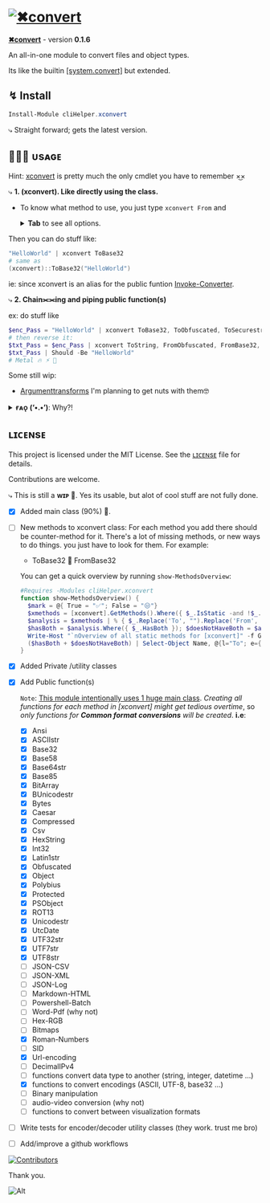 # [![✖convert](https://github.com/user-attachments/assets/777c32d2-d5bc-4298-9ac9-38fc3e9c8ad9)](https://alainQtec.dev/clihelper-modules/xconvert)

<p><b><a href="https://powershellgallery.com/packages/cliHelper.xconvert">✖convert</a></b> - version <b>0.1.6</b></p>

An all-in-one module to convert files and object types.

<p>
Its like the builtin <a href="https://learn.microsoft.com/en-us/dotnet/fundamentals/runtime-libraries/system-convert">[system.convert]</a> but extended.
</br>
</p>

## ↯ Install

```PowerShell
Install-Module cliHelper.xconvert
```

⤷ Straight forward; gets the latest version.

## 🧑🏻‍💻 ᴜsᴀɢᴇ

<p>
Hint: <a href="./Public/Invoke-Converter.ps1">xconvert</a> is pretty much the only cmdlet
you have to remember ×͜×

</p>

⤷ **1. (xconvert). Like directly using the class.**

- To know what method to use, you just type `xconvert From` and <details>
  <summary><b>Tab</b> to see all options.</summary>

  xconvert From `Tab`

  gives this output

  [![from tab](https://github.com/user-attachments/assets/6a2ed842-ee1e-4b6f-8309-c483e8b0eade)](https://alainQtec.dev/clihelper-modules/xconvert)

  `or` xconvert To `Tab`

  [![to tab](https://github.com/user-attachments/assets/b7168891-deb2-42f9-8c44-af2f17bc174e)](https://alainQtec.dev/clihelper-modules/xconvert)

</details>

Then you can do stuff like:

```PowerShell
"HelloWorld" | xconvert ToBase32
# same as
(xconvert)::ToBase32("HelloWorld")
```

<p>
ie: since xconvert is an alias for the public funtion <a href="./Public/Invoke-Converter.ps1">Invoke-Converter</a>.
</p>

⤷ **2. Chain⫘⫘ing and piping public function(s)**

ex: do stuff like

```PowerShell
$enc_Pass = "HelloWorld" | xconvert ToBase32, ToObfuscated, ToSecurestring
# then reverse it:
$txt_Pass = $enc_Pass | xconvert ToString, FromObfuscated, FromBase32, ToUTF8str
$txt_Pass | Should -Be "HelloWorld"
# Metal 🔥 ⚡︎ 🤘
```

Some still wip:

- [Argumenttransforms](https://learn.microsoft.com/en-us/dotnet/api/system.management.automation.argumenttransformationattribute)
  I'm planning to get nuts with them🤓

<details>
  <summary><b>ғᴀᴏ̨ (‘•.•’)</b>: Why?!</summary>

⤷ **PowerShell has limited built-in Support for Some Formats**.

<p>
For me, this is like a fun and AIO solution to extend that
functionality.
</p>

- While PowerShell excels at handling common file formats(JSON, XML, CSV) and
  [data types](https://learn.microsoft.com/en-us/powershell/scripting/lang-spec/chapter-06?view=powershell-7.4),
  users may find limited built-in support for less common file types,
  necessitating additional modules.

  `Example`: Converting excel Files often result in
  [corrupted files](https://forums.powershell.org/t/converting-excel-files-in-powershell/10807).

The goal is simple, to make [xconvert] the <b>best module to convert</b> objects
in powershell.

</details>

## ʟɪᴄᴇɴsᴇ

This project is licensed under the MIT License. See the
[ʟɪᴄᴇɴsᴇ](https://alain.MIT-license.org) file for details.

<!-- ## sᴘᴏɴsᴏʀ?

If this tool saves your time and you want to support me;
<a href="https://www.paypal.com/donate/?hosted_button_id=3LA3EUKRU6722">
<img src="https://img.shields.io/static/v1?logo=paypal&label=PayPal&logoColor=white&message=donate to alain&color=00457C"/>
</a>

[You can also share ideas, and provide feedback](https://github.com/alainQtec/cliHelper.xconvert/discussions/1). -->

Contributions are welcome.

⤷ This is still a **ᴡɪᴘ 🚧**. Yes its usable, but alot of cool stuff are not
fully done.

- [x] Added main class (90%) 🎉.
- [ ] New methods to xconvert class: For each method you add there should be
      counter-method for it. There's a lot of missing methods, or new ways to do
      things. you just have to look for them. For example:
  - ToBase32 💱 FromBase32

  You can get a quick overview by running `show-MethodsOverview`:

  ```PowerShell
  #Requires -Modules cliHelper.xconvert
  function show-MethodsOverview() {
    $mark = @{ True = "✅"; False = "😒"}
    $xmethods = [xconvert].GetMethods().Where({ $_.IsStatic -and !$_.IsHideBySig }).name | Sort-Object -Unique;
    $analysis = $xmethods | % { $_.Replace('To', "").Replace('From', "") } | Sort-Object -Unique | Select-Object @{l="Name"; e={$_} }, @{l='HasBoth'; e={ $xmethods -contains "To$_" -and $xmethods -contains "From$_" }};
    $hasBoth = $analysis.Where({ $_.HasBoth }); $doesNotHaveBoth = $analysis.Where({ !$_.HasBoth });
    Write-Host "`nOverview of all static methods for [xconvert]" -f Green;
    ($hasBoth + $doesNotHaveBoth) | Select-Object Name, @{l="To"; e={ $mark[[string]($xmethods -contains "To$($_.Name)")] }}, @{l="From"; e={ $mark[[string]($xmethods -contains "From$($_.Name)")] } } | Format-Table
  }
  ```
- [x] Added Private /utility classes
- [x] Add Public function(s)

  `Note`: [This module intentionally uses 1 huge main class](). _Creating all
  functions for each method in [xconvert] might get tedious overtime_, so _only
  functions for **Common format conversions** will be created_. **i.e**:
  - [x] Ansi
  - [x] ASCIIstr
  - [x] Base32
  - [x] Base58
  - [x] Base64str
  - [x] Base85
  - [x] BitArray
  - [x] BUnicodestr
  - [x] Bytes
  - [x] Caesar
  - [x] Compressed
  - [x] Csv
  - [x] HexString
  - [x] Int32
  - [x] Latin1str
  - [x] Obfuscated
  - [x] Object
  - [x] Polybius
  - [x] Protected
  - [x] PSObject
  - [x] ROT13
  - [x] Unicodestr
  - [x] UtcDate
  - [x] UTF32str
  - [x] UTF7str
  - [x] UTF8str
  - [ ] JSON-CSV
  - [ ] JSON-XML
  - [ ] JSON-Log
  - [ ] Markdown-HTML
  - [ ] Powershell-Batch
  - [ ] Word-Pdf (why not)
  - [ ] Hex-RGB
  - [ ] Bitmaps
  - [x] Roman-Numbers
  - [ ] SID
  - [x] Url-encoding
  - [ ] DecimalIPv4
  - [ ] functions convert data type to another (string, integer, datetime ...)
  - [x] functions to convert encodings (ASCII, UTF-8, base32 ...)
  - [ ] Binary manipulation
  - [ ] audio-video conversion (why not)
  - [ ] functions to convert between visualization formats
- [ ] Write tests for encoder/decoder utility classes (they work. trust me bro)

- [ ] Add/improve a github workflows

[![Contributors](https://contrib.rocks/image?repo=alainQtec/cliHelper.xconvert)](https://github.com/alainQtec/cliHelper.xconvert/graphs/contributors)

Thank you.

![Alt](https://repobeats.axiom.co/api/embed/d89af108bf024aef37b230136bf3883b83aa8386.svg "Repobeats analytics image")
